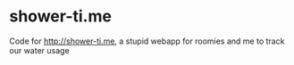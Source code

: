 shower-ti.me
============

Code for http://shower-ti.me, a stupid webapp for roomies and me to track our water usage
